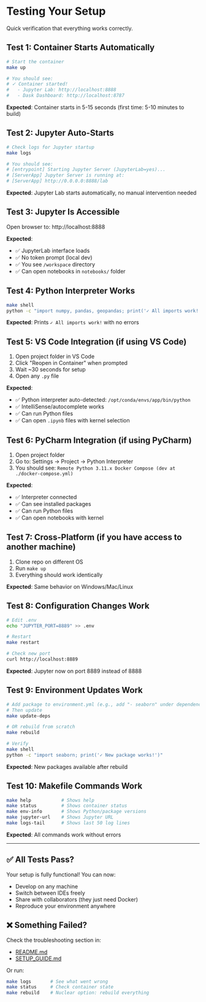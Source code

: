 # Testing Your Setup

Quick verification that everything works correctly.

## Test 1: Container Starts Automatically

```bash
# Start the container
make up

# You should see:
# ✓ Container started!
#   - Jupyter Lab: http://localhost:8888
#   - Dask Dashboard: http://localhost:8787
```

**Expected**: Container starts in 5-15 seconds (first time: 5-10 minutes to build)

## Test 2: Jupyter Auto-Starts

```bash
# Check logs for Jupyter startup
make logs

# You should see:
# [entrypoint] Starting Jupyter Server (JupyterLab=yes)...
# [ServerApp] Jupyter Server is running at:
# [ServerApp] http://0.0.0.0:8888/lab
```

**Expected**: Jupyter Lab starts automatically, no manual intervention needed

## Test 3: Jupyter Is Accessible

Open browser to: http://localhost:8888

**Expected**:
- ✅ JupyterLab interface loads
- ✅ No token prompt (local dev)
- ✅ You see `/workspace` directory
- ✅ Can open notebooks in `notebooks/` folder

## Test 4: Python Interpreter Works

```bash
make shell
python -c "import numpy, pandas, geopandas; print('✓ All imports work!')"
```

**Expected**: Prints `✓ All imports work!` with no errors

## Test 5: VS Code Integration (if using VS Code)

1. Open project folder in VS Code
2. Click "Reopen in Container" when prompted
3. Wait ~30 seconds for setup
4. Open any `.py` file

**Expected**:
- ✅ Python interpreter auto-detected: `/opt/conda/envs/app/bin/python`
- ✅ IntelliSense/autocomplete works
- ✅ Can run Python files
- ✅ Can open `.ipynb` files with kernel selection

## Test 6: PyCharm Integration (if using PyCharm)

1. Open project folder
2. Go to: Settings → Project → Python Interpreter
3. You should see: `Remote Python 3.11.x Docker Compose (dev at ./docker-compose.yml)`

**Expected**:
- ✅ Interpreter connected
- ✅ Can see installed packages
- ✅ Can run Python files
- ✅ Can open notebooks with kernel

## Test 7: Cross-Platform (if you have access to another machine)

1. Clone repo on different OS
2. Run `make up`
3. Everything should work identically

**Expected**: Same behavior on Windows/Mac/Linux

## Test 8: Configuration Changes Work

```bash
# Edit .env
echo "JUPYTER_PORT=8889" >> .env

# Restart
make restart

# Check new port
curl http://localhost:8889
```

**Expected**: Jupyter now on port 8889 instead of 8888

## Test 9: Environment Updates Work

```bash
# Add package to environment.yml (e.g., add "- seaborn" under dependencies)
# Then update
make update-deps

# OR rebuild from scratch
make rebuild

# Verify
make shell
python -c "import seaborn; print('✓ New package works!')"
```

**Expected**: New packages available after rebuild

## Test 10: Makefile Commands Work

```bash
make help           # Shows help
make status         # Shows container status
make env-info       # Shows Python/package versions
make jupyter-url    # Shows Jupyter URL
make logs-tail      # Shows last 50 log lines
```

**Expected**: All commands work without errors

---

## ✅ All Tests Pass?

Your setup is fully functional! You can now:
- Develop on any machine
- Switch between IDEs freely
- Share with collaborators (they just need Docker)
- Reproduce your environment anywhere

## ❌ Something Failed?

Check the troubleshooting section in:
- [README.md](README.md#troubleshooting)
- [SETUP_GUIDE.md](SETUP_GUIDE.md#troubleshooting)

Or run:
```bash
make logs       # See what went wrong
make status     # Check container state
make rebuild    # Nuclear option: rebuild everything
```
